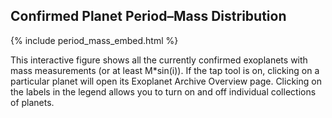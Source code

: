 ## Confirmed Planet Period–Mass Distribution

{% include period_mass_embed.html %}

This interactive figure shows all the currently confirmed exoplanets with mass
measurements (or at least M*sin(i)).
If the tap tool is on, clicking on a particular planet will open its Exoplanet
Archive Overview page. Clicking on the labels in the legend allows you to turn
on and off individual collections of planets.
